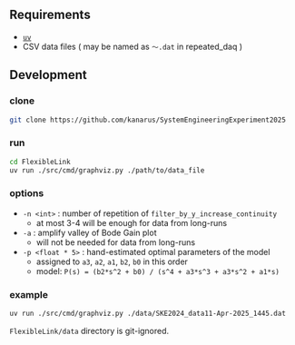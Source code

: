 ## Requirements

- [`uv`](https://docs.astral.sh/uv/getting-started/installation/)
- CSV data files ( may be named as `〜.dat` in repeated_daq )

## Development

### clone

```sh
git clone https://github.com/kanarus/SystemEngineeringExperiment2025
```

### run

```sh
cd FlexibleLink
uv run ./src/cmd/graphviz.py ./path/to/data_file
```

### options

- `-n <int>` : number of repetition of `filter_by_y_increase_continuity`
  - at most 3-4 will be enough for data from long-runs
- `-a` : amplify valley of Bode Gain plot
  - will not be needed for data from long-runs
- `-p <float * 5>` : hand-estimated optimal parameters of the model
  - assigned to `a3`, `a2`, `a1`, `b2`, `b0` in this order
  - model: `P(s) = (b2*s^2 + b0) / (s^4 + a3*s^3 + a3*s^2 + a1*s)`

### example

```sh
uv run ./src/cmd/graphviz.py ./data/SKE2024_data11-Apr-2025_1445.dat
```

`FlexibleLink/data` directory is git-ignored.
